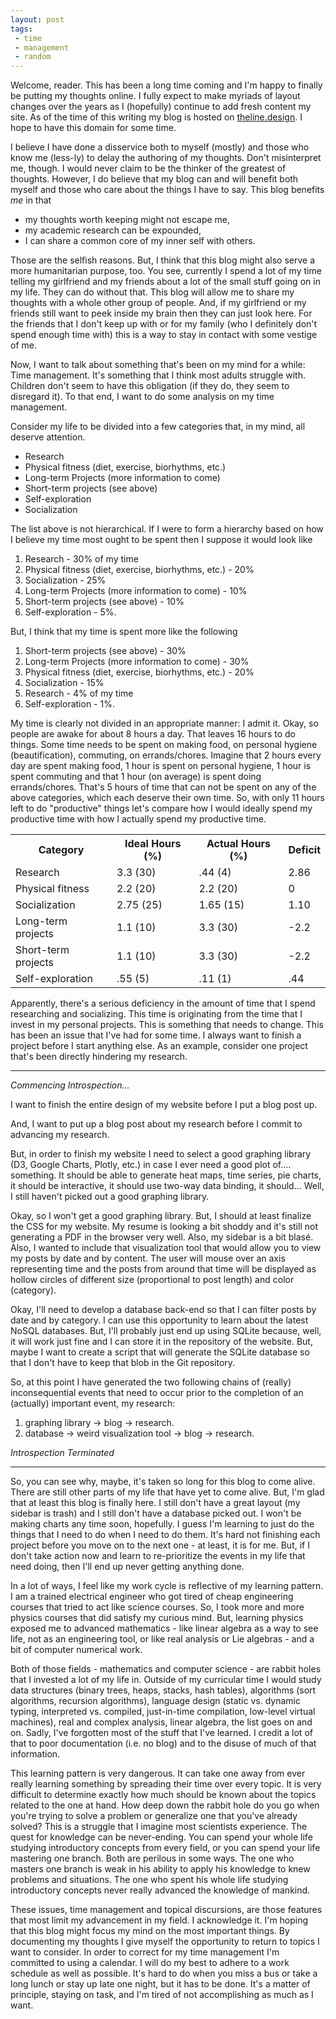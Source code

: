 ```yaml
---
layout: post
tags:
 - time
 - management
 - random
---
```


<span class="emphasis-text"> Welcome, reader. </span> This has been a long time
coming and I'm happy to finally be putting my thoughts online. I fully expect to
make myriads of layout changes over the years as I (hopefully) continue to add
fresh content my site. As of the time of this writing my blog is hosted on
[theline.design]( https://theline.design ). I hope to have this domain for some
time.

I believe I have done a disservice both to myself (mostly) and those who know me
(less-ly) to delay the authoring of my thoughts. Don't misinterpret me, though.
I would never claim to be the thinker of the greatest of thoughts.
However, I do believe that my blog can and will benefit both myself and those
who care about the things I have to say. This blog benefits *me* in that
 * my thoughts worth keeping might not escape me,
 * my academic research can be expounded,
 * I can share a common core of my inner self with others.

 Those are the selfish reasons. But, I think that this blog might also serve a
 more humanitarian purpose, too. You see, currently I spend a lot of my time
 telling my girlfriend and my friends about a lot of the small stuff going on in
 my life. They can do without that. This blog will allow me to share my thoughts
 with a whole other group of people. And, if my girlfriend or my friends still
 want to peek inside my brain then they can just look here. For the friends that
 I don't keep up with or for my family (who I definitely don't spend enough time
 with) this is a way to stay in contact with some vestige of me.

 Now, I want to talk about something that's been on my mind for a while: Time
 management. It's something that I think most adults struggle with. Children
 don't seem to have this obligation (if they do, they seem to disregard it). To
 that end, I want to do some analysis on my time management.

 Consider my life to be
 divided into a few categories that, in my mind, all deserve attention.
 * Research
 * Physical fitness (diet, exercise, biorhythms, etc.)
 * Long-term Projects (more information to come)
 * Short-term projects (see above)
 * Self-exploration
 * Socialization

The list above is not hierarchical. If I were to form a hierarchy based on how I
believe my time most ought to be spent then I suppose it would look like
 1. Research - 30% of my time
 1. Physical fitness (diet, exercise, biorhythms, etc.) - 20%
 1. Socialization - 25%
 1. Long-term Projects (more information to come) - 10%
 1. Short-term projects (see above) - 10%
 1. Self-exploration - 5%.

But, I think that my time is spent more like the following
 1. Short-term projects (see above) - 30%
 1. Long-term Projects (more information to come) - 30%
 1. Physical fitness (diet, exercise, biorhythms, etc.) - 20%
 1. Socialization - 15%
 1. Research - 4% of my time
 1. Self-exploration - 1%.

My time is clearly not divided in an appropriate manner: I admit it. Okay, so
people are awake for about 8 hours a day. That leaves 16 hours to do things.
Some time needs to be spent on making food, on personal hygiene
(beautification), commuting, on errands/chores. Imagine that 2 hours every day
are spent making food, 1 hour is spent on personal hygiene, 1 hour is spent
commuting and that 1 hour (on average) is spent doing errands/chores. That's 5
hours of time that can not be spent on any of the above categories, which each
deserve their own time. So, with only 11 hours left to do "productive" things
let's compare how I would ideally spend my productive time with how I actually
spend my productive time.

<table>
   <tr>
      <th> Category </th>
      <th> Ideal Hours (%) </th>
      <th> Actual Hours (%) </th>
      <th> Deficit </th>
   </tr>
   <tr>
      <td>Research</td>
      <td>3.3 (30)</td>
      <td>.44 (4)</td>
      <td>2.86 </td>
   </tr>
   <tr>
      <td>Physical fitness</td>
      <td>2.2 (20)</td>
      <td>2.2 (20)</td>
      <td>0</td>
   </tr>
   <tr>
      <td>Socialization</td>
      <td>2.75 (25)</td>
      <td>1.65 (15)</td>
      <td>1.10</td>
   </tr>
   <tr>
      <td>Long-term projects</td>
      <td>1.1 (10)</td>
      <td>3.3 (30)</td>
      <td>-2.2</td>
   </tr>
   <tr>
      <td>Short-term projects</td>
      <td>1.1 (10)</td>
      <td>3.3 (30)</td>
      <td>-2.2</td>
   </tr>
   <tr>
      <td>Self-exploration</td>
      <td>.55 (5)</td>
      <td>.11 (1)</td>
      <td>.44</td>
   </tr>
</table>

Apparently, there's a serious deficiency in the amount of time that I spend
researching and socializing. This time is originating from the time that I
invest in my personal projects. This is something that needs to change. This has
been an issue that I've had for some time. I always want to finish a project
before I start anything else. As an example, consider one project that's been
directly hindering my research.

---
*Commencing Introspection...*

I want to finish the entire design of my website before I put a blog post up.

And, I want to put up a blog post about my research before I commit to advancing my
research.

But, in order to finish my website I need to select a good graphing library (D3,
Google Charts, Plotly, etc.) in case I ever need a good plot of.... something.
It should be able to generate heat maps, time series, pie charts, it should be
interactive, it should use two-way data binding, it should... Well, I still
haven't picked out a good graphing library.

Okay, so I won't get a good graphing library. But, I should at least finalize the CSS for
my website. My resume is looking a bit shoddy and it's still not generating a
PDF in the browser very well. Also, my sidebar is a bit blas&eacute;. Also, I wanted
to include that visualization tool that would allow you to view my posts by date
and by content. The user will mouse over an axis representing time and the posts from
around that time will be displayed as hollow circles of different size
(proportional to post length) and color (category).

Okay, I'll need to develop a database back-end so that I can filter posts by
date and by category. I can use this opportunity to learn about the latest NoSQL
databases. But, I'll probably just end up using SQLite because, well, it will
work just fine and I can store it in the repository of the website. But, maybe I
want to create a script that will generate the SQLite database so that I don't
have to keep that blob in the Git repository.

So, at this point I have generated the two following chains of (really)
inconsequential events that need to occur prior to the completion of an
(actually) important event, my research:

1. graphing library → blog →
research.
1. database → weird visualization tool → blog →
research.

*Introspection Terminated*

---

So, you can see why, maybe, it's taken so long for this blog to come alive.
There are still other parts of my life that have yet to come alive. But, I'm
glad that at least this blog is finally here. I still don't have a great layout
(my sidebar is trash) and I still don't have a database picked out. I won't be
making charts any time soon, hopefully. I guess I'm learning to just do the
things that I need to do when I need to do them. It's hard not finishing each
project before you move on to the next one - at least, it is for me. But, if I
don't take action now and learn to re-prioritize the events in my life that need
doing, then I'll end up never getting anything done.

In a lot of ways, I feel like my work cycle is reflective of my learning pattern.
I am a trained electrical engineer who got tired of cheap engineering courses
that tried to act like science courses. So, I took more and more physics courses
that did satisfy my curious mind. But, learning physics exposed me to advanced
mathematics - like linear algebra as a way to see life, not as an engineering
tool, or like real analysis or Lie algebras - and a bit of computer numerical
work.

Both of those fields - mathematics and computer science - are rabbit holes
that I invested a lot of my life in. Outside of my curricular time I would study
data structures (binary trees, heaps, stacks, hash tables), algorithms (sort
algorithms, recursion algorithms), language design (static vs. dynamic typing,
interpreted vs. compiled, just-in-time compilation, low-level virtual machines),
real and complex analysis, linear algebra, the list goes on and on. Sadly, I've
forgotten most of the stuff that I've learned. I credit a lot of that to poor
documentation (i.e. no blog) and to the disuse of much of that information.

This learning pattern is very dangerous. It can take one away from ever really
learning something by spreading their time over every topic. It is very
difficult to determine exactly how much should be known about the topics related
to the one at hand. How deep down the rabbit hole do you go when you're trying
to solve a problem or generalize one that you've already solved? This is a
struggle that I imagine most scientists experience. The quest for knowledge can
be never-ending. You can spend your whole life studying introductory concepts
from every field, or you can spend your life mastering one branch. Both are
perilous in some ways. The one who masters one branch is weak in his ability to
apply his knowledge to knew problems and situations. The one who spent his whole
life studying introductory concepts never really advanced the knowledge of
mankind.

These issues, time management and topical discursions, are those features that
most limit my advancement in my field. I acknowledge it. I'm hoping that this
blog might focus my mind on the most important things. By documenting my
thoughts I give myself the opportunity to return to topics I want to consider.
In order to correct for my time management I'm committed to using a calendar. I
will do my best to adhere to a work schedule as well as possible. It's hard to
do when you miss a bus or take a long lunch or stay up late one night, but it
has to be done. It's a matter of principle, staying on task, and I'm tired of
not accomplishing as much as I want.
